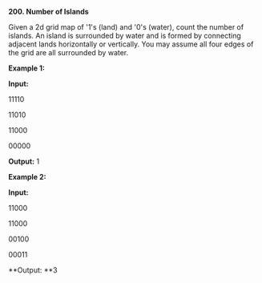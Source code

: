 **200. Number of Islands**

Given a 2d grid map of '1's (land) and '0's (water), count the number of islands. An island is surrounded by water and is formed by connecting adjacent lands horizontally or vertically. You may assume all four edges of the grid are all surrounded by water.

**Example 1:**

**Input:**

11110

11010

11000

00000

**Output:** 1

**Example 2:**

**Input:**

11000

11000

00100

00011

**Output: **3

